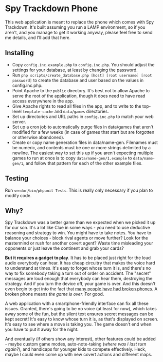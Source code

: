 Spy Trackdown Phone
=====

This web application is meant to replace the phone which comes with Spy
Trackdown.  It's built assuming you run a LAMP environment, so if you aren't,
and you manage to get it working anyway, please feel free to send me details,
and I'll add that here.

Installing
-----

* Copy `config.inc.example.php` to `config.inc.php`.  You should adjust
  the settings for your database, at least by changing the password.
* Run `php scripts/create_database.php [host] [root username] [root password]`
  to create the database and user based on the values in config.inc.php.
* Point Apache to the `public` directory.  It's best not to allow Apache
  to serve the root of the application, though it does need to have read
  access everywhere in the app.
* Give Apache rights to read all files in the app, and to write to the
  top-level `template-cache` and `data/games` directories.
* Set up directories and URL paths in `config.inc.php` to match your web
  server.
* Set up a cron job to automatically purge files in data/games that aren't
  modified for a few weeks (in case of games that start but are forgotten
  or otherwise abandoned).
* Create or copy name generation files in data/name-gen.  Filenames must
  be numeric, and contents must be one or more strings delimited by a newline.
  The easiest way to set this up if you aren't expecting multiple games to
  run at once is to copy `data/name-gen/1.example` to `data/name-gen/1`, and
  follow that pattern for each of the other example files.

Testing
-----

Run `vendor/bin/phpunit Tests`.  This is really only necessary if you plan
to modify code.

Why?
-----

Spy Trackdown was a better game than we expected when we picked it up for our
son.  It's a lot like Clue in some ways - you need to use deductive reasoning
and strategy to win.  You might have to take notes.  You have to balance your
choices - block rival agents or move further?  Look for the mastermind or rush
for another covert agent?  Waste time misleading your opponents or just leave
the continent and grab your cards?

**But it requires a gadget to play**.  It has to be placed just right for the
loud audio everybody can hear.  It has cheap circuitry that makes the voice
hard to understand at times.  It's easy to forget whose turn it is, and there's
no way to fix somebody taking a turn out of order on accident.  The "secret"
messages are loud enough that everybody can hear them, destroying the strategy.
And if you turn the device off, your game is over.  And this doesn't even begin
to get into the fact that
[many people have had broken phones](http://www.buzzillions.com/reviews/spy-trackdown-board-game-sale-reviews).
A broken phone means *the game is over*.  For good.

A web application with a smartphone-friendly interface can fix all these
issues.  Granted, there's going to be no voice (at least for now), which takes
away some of the fun, but the silent text ensures secret messages can be kept
secret!  It's easy to know whose turn it is, as that's displayed on screen.
It's easy to see where a move is taking you.  The game doesn't end when you
have to put it away for the night.

And eventually (if others show any interest), other features could be added -
maybe custom game modes, auto-note-taking (*where was I last turn again?*),
and handicaps for younger kids to compete effectively.  Heck, maybe I could
even come up with new covert actions and different maps.
